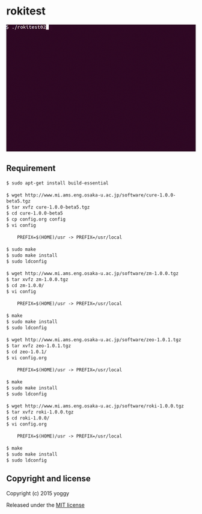 rokitest
====

![img01.gif](img01.gif)

Requirement
----
    
    $ sudo apt-get install build-essential
    
    $ wget http://www.mi.ams.eng.osaka-u.ac.jp/software/cure-1.0.0-beta5.tgz
    $ tar xvfz cure-1.0.0-beta5.tgz
    $ cd cure-1.0.0-beta5
    $ cp config.org config
    $ vi config
    
        PREFIX=$(HOME)/usr -> PREFIX=/usr/local
    
    $ sudo make 
    $ sudo make install
    $ sudo ldconfig
    
    $ wget http://www.mi.ams.eng.osaka-u.ac.jp/software/zm-1.0.0.tgz
    $ tar xvfz zm-1.0.0.tgz 
    $ cd zm-1.0.0/
    $ vi config
    
        PREFIX=$(HOME)/usr -> PREFIX=/usr/local
    
    $ make
    $ sudo make install
    $ sudo ldconfig
    
    $ wget http://www.mi.ams.eng.osaka-u.ac.jp/software/zeo-1.0.1.tgz
    $ tar xvfz zeo-1.0.1.tgz 
    $ cd zeo-1.0.1/
    $ vi config.org
    
        PREFIX=$(HOME)/usr -> PREFIX=/usr/local
    
    $ make
    $ sudo make install
    $ sudo ldconfig
    
    $ wget http://www.mi.ams.eng.osaka-u.ac.jp/software/roki-1.0.0.tgz
    $ tar xvfz roki-1.0.0.tgz 
    $ cd roki-1.0.0/
    $ vi config.org 
    
        PREFIX=$(HOME)/usr -> PREFIX=/usr/local
    
    $ make
    $ sudo make install
    $ sudo ldconfig

Copyright and license
----
Copyright (c) 2015 yoggy

Released under the [MIT license](LICENSE.txt)
    
